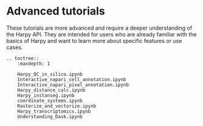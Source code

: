 # Advanced tutorials

These tutorials are more advanced and require a deeper understanding of the Harpy API. They are intended for users who are already familiar with the basics of Harpy and want to learn more about specific features or use cases.

```{eval-rst}
.. toctree::
    :maxdepth: 1

    Harpy_QC_in_silico.ipynb
    Interactive_napari_cell_annotation.ipynb
    Interactive_napari_pixel_annotation.ipynb
    Harpy_distance_calc.ipynb
    Harpy_instanseg.ipynb
    coordinate_systems.ipynb
    Rasterize_and_vectorize.ipynb
    Harpy_transcriptomics.ipynb
    Understanding_Dask.ipynb
```
